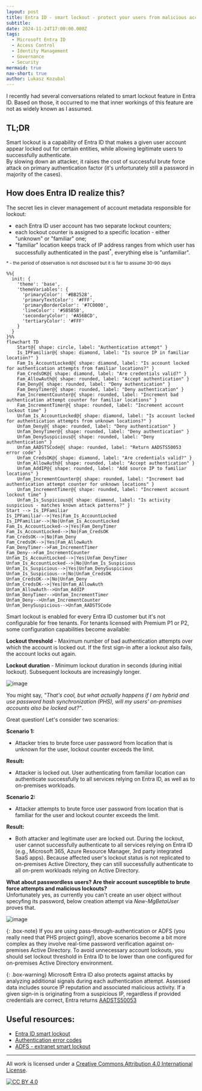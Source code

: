 ```yaml
---
layout: post
title: Entra ID - smart lockout - protect your users from malicious account lockouts!
subtitle:
date: 2024-11-24T17:00:00.000Z
tags:
  - Microsoft Entra ID
  - Access Control
  - Identity Management
  - Governance
  - Security
mermaid: true
nav-short: true
author: Lukasz Kozubal
---
```


I recently had several conversations related to smart lockout feature in Entra ID.  Based on those, it occurred to me that inner workings of this feature are not as widely known as I assumed.<br>

## **TL;DR<br>**
Smart lockout is a capability of Entra ID that makes a given user account appear locked out for certain entities, while allowing legitimate users to successfully authenticate.<br>
By slowing down an attacker, it raises the cost of successful brute force attack on primary authentication factor (it's unfortunately still a password in majority of the cases).

## How does Entra ID realize this?

The secret lies in clever management of account metadata responsible for lockout: 
- each Entra ID user account has two separate lockout counters;
- each lockout counter is assigned to a specific location - either "unknown" or "familiar" one;
- "familiar" location keeps track of IP address ranges from which user has successfully authenticated in the past<sup>*</sup>, everything else is "unfamiliar".

<sup>* \- the period of observation is not disclosed but it is fair to assume 30-90 days</sup>

```mermaid
%%{
  init: {
    'theme': 'base',
    'themeVariables': {
      'primaryColor': '#BB2528',
      'primaryTextColor': '#FFF',
      'primaryBorderColor': '#7C0000',
      'lineColor': '#5B5B5B',
      'secondaryColor': '#A56BCD',
      'tertiaryColor': '#FFF'
    }
  }
}%%
flowchart TD
    Start@{ shape: circle, label: "Authentication attempt" }
    Is_IPFamiliar@{ shape: diamond, label: "Is source IP in familiar location?" }
    Fam_Is_AccountLocked@{ shape: diamond, label: "Is account locked for authentication attempts from familiar locations?" }
    Fam_CredsOK@{ shape: diamond, label: "Are credentials valid?" }
    Fam_AllowAuth@{ shape: rounded, label: "Accept authentication" }
    Fam_Deny@{ shape: rounded, label: "Deny authentication" }
    Fam_DenyTimer@{ shape: rounded, label: "Deny authentication" }
    Fam_IncrementCounter@{ shape: rounded, label: "Increment bad authentication attempt counter for familiar locations" }
    Fam_IncrementTimer@{ shape: rounded, label: "Increment account lockout time" }
    Unfam_Is_AccountLocked@{ shape: diamond, label: "Is account locked for authentication attempts from unknown locations?" }
    Unfam_Deny@{ shape: rounded, label: "Deny authentication" }
    Unfam_DenyTimer@{ shape: rounded, label: "Deny authentication" }
    Unfam_DenySuspicious@{ shape: rounded, label: "Deny authentication" }
    Unfam_AADSTSCode@{ shape: rounded, label: "Return AADSTS50053 error code" }
    Unfam_CredsOK@{ shape: diamond, label: "Are credentials valid?" }
    Unfam_AllowAuth@{ shape: rounded, label: "Accept authentication" }
    Unfam_AddIP@{ shape: rounded, label: "Add source IP to familiar locations" }
    Unfam_IncrementCounter@{ shape: rounded, label: "Increment bad authentication attempt counter for unknown locations" }
    Unfam_IncrementTimer@{ shape: rounded, label: "Increment account lockout time" }
    Unfam_Is_Suspicious@{ shape: diamond, label: "Is activity suspicious - matches known attack patterns?" }
Start --> Is_IPFamiliar
Is_IPFamiliar-->|Yes|Fam_Is_AccountLocked
Is_IPFamiliar-->|No|Unfam_Is_AccountLocked
Fam_Is_AccountLocked-->|Yes|Fam_DenyTimer
Fam_Is_AccountLocked-->|No|Fam_CredsOK
Fam_CredsOK-->|No|Fam_Deny
Fam_CredsOK-->|Yes|Fam_AllowAuth
Fam_DenyTimer-->Fam_IncrementTimer
Fam_Deny-->Fam_IncrementCounter
Unfam_Is_AccountLocked-->|Yes|Unfam_DenyTimer
Unfam_Is_AccountLocked-->|No|Unfam_Is_Suspicious
Unfam_Is_Suspicious-->|Yes|Unfam_DenySuspicious
Unfam_Is_Suspicious-->|No|Unfam_CredsOK
Unfam_CredsOK-->|No|Unfam_Deny
Unfam_CredsOK-->|Yes|Unfam_AllowAuth
Unfam_AllowAuth-->Unfam_AddIP
Unfam_DenyTimer-->Unfam_IncrementTimer
Unfam_Deny-->Unfam_IncrementCounter
Unfam_DenySuspicious-->Unfam_AADSTSCode
```

Smart lockout is enabled for every Entra ID customer but it's not configurable for free tenants.
For tenants licensed with Premium P1 or P2, some configuration capabilities become available:

**Lockout threshold** - Maximum number of bad authentication attempts over which the account is locked out. If the first sign-in after a lockout also fails, the account locks out again. 

**Lockout duration** - Minimum lockout duration in seconds (during initial lockout). Subsequent lockouts are increasingly longer.

![image](https://github.com/user-attachments/assets/dcea6684-228c-4fed-824d-1ba727997ba0)

You might say, _"That's cool, but what actually happens if I am hybrid and use password hash synchronization (PHS), will my users' on-premises accounts also be locked out?"_.

Great question! Let's consider two scenarios:

**Scenario 1:<br>**
- Attacker tries to brute force user password from location that is unknown for the user, lockout counter exceeds the limit.

**Result:<br>**
- Attacker is locked out. User authenticating from familiar location can authenticate successfully to all services relying on Entra ID, as well as to on-premises workloads.

**Scenario 2:<br>**
- Attacker attempts to brute force user password from location that is familiar for the user and lockout counter exceeds the limit.

**Result:<br>**
- Both attacker and legitimate user are locked out. During the lockout, user cannot successfully authenticate to all services relying on Entra ID (e.g., Microsoft 365, Azure Resource Manager, 3rd party integrated SaaS apps). 
Because affected user's lockout status is not replicated to on-premises Active Directory, they can still successfully authenticate to all on-prem workloads relying on Active Directory.

**What about passwordless users? Are their account susceptible to brute force attempts and malicious lockouts?**<br>
Unfortunately yes, as currently you can't create an user object without specyfing its password, below creation attempt via _New-MgBetaUser_ proves that.<br>

![image](https://github.com/user-attachments/assets/644a33b7-a658-4729-9596-58a602d71b43)

{: .box-note}
If you are using pass-through-authentication or ADFS (you really need that PHS project going!), above scenarios become a bit more complex as they involve real-time password verification against on-premises Active Directory. To avoid unnecessary account lockouts, you should set lockout threshold in Entra ID to be lower than one configured for on-premises Active Directory environment.

{: .box-warning}
Microsoft Entra ID also protects against attacks by analyzing additional signals during each authentication attempt. Assessed data includes source IP reputation and associated malicious activity.
If a given sign-in is originating from a suspicious IP, regardless if provided credentials are correct, Entra returns [AADSTS50053](https://learn.microsoft.com/en-us/entra/identity-platform/reference-error-codes#aadsts-error-codes)

## Useful resources:

- [Entra ID smart lockout](https://learn.microsoft.com/en-us/entra/identity/authentication/howto-password-smart-lockout)
- [Authentication error codes](https://learn.microsoft.com/en-us/entra/identity-platform/reference-error-codes#aadsts-error-codes)
- [ADFS - extranet smart lockout](https://learn.microsoft.com/en-us/windows-server/identity/ad-fs/operations/configure-ad-fs-extranet-smart-lockout-protection)

---
All work is licensed under a [Creative Commons Attribution 4.0 International License][cc-by].

[![CC BY 4.0][cc-by-image]][cc-by]

[cc-by]: http://creativecommons.org/licenses/by/4.0/
[cc-by-image]: https://i.creativecommons.org/l/by/4.0/88x31.png
[cc-by-shield]: https://img.shields.io/badge/License-CC%20BY%204.0-lightgrey.svg
